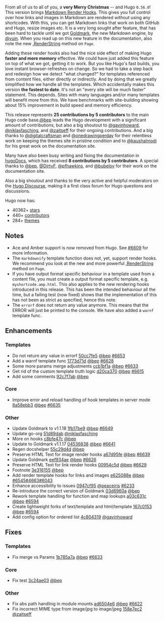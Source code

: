 From all of us to all of you, a **very Merry Christmas** -- and Hugo `0.56.0`! This version brings [Markdown Render Hooks](https://gohugo.io/getting-started/configuration-markup/#markdown-render-hooks). This gives you full control over how links and images in Markdown are rendered without using any shortcodes. With this, you can get Markdown links that work on both GitHub and Hugo, resize images etc. It is a very long sought after feature, that has been hard to tackle until we got [Goldmark](https://github.com/yuin/goldmark/), the new Markdown engine, by [@yuin](https://github.com/yuin). When you read up on this new feature in the documentation, also note the new [.RenderString](https://gohugo.io/renderstring/) method on `Page`.

Adding these render hooks also had the nice side effect of making Hugo **faster and more memory** effective. We could have just added this feature on top of what we got, getting it to work. But you like Hugo's fast builds, you love instant browser-refreshes on change. So we had to take a step back and redesign how we detect "what changed?" for templates referenced from content files, either directly or indirectly. And by doing that we greatly simplified how we handle all the templates. Which accidentally makes this version  **the fastest to date**. It's not an "every site will be much faster" statement. This depends. Sites with many languages and/or many templates will benefit more from this. We have benchmarks with site-building showing about 15% improvement in build speed and memory efficiency.

This release represents **25 contributions by 5 contributors** to the main Hugo code base.[@bep](https://github.com/bep) leads the Hugo development with a significant amount of contributions, but also a big shoutout to [@gavinhoward](https://github.com/gavinhoward), [@niklasfasching](https://github.com/niklasfasching), and [@zaitseff](https://github.com/zaitseff) for their ongoing contributions. And a big thanks to [@digitalcraftsman](https://github.com/digitalcraftsman) and [@onedrawingperday](https://github.com/onedrawingperday) for their relentless work on keeping the themes site in pristine condition and to [@kaushalmodi](https://github.com/kaushalmodi) for his great work on the documentation site.

Many have also been busy writing and fixing the documentation in [hugoDocs](https://github.com/gohugoio/hugoDocs), which has received **8 contributions by 5 contributors**. A special thanks to [@bep](https://github.com/bep), [@DirtyF](https://github.com/DirtyF), [@pfhawkins](https://github.com/pfhawkins), and [@bubelov](https://github.com/bubelov) for their work on the documentation site.

Also a big shoutout and thanks to the very active and helpful moderators on the [Hugo Discourse](https://discourse.gohugo.io/), making it a first class forum for Hugo questions and discussions.

Hugo now has:

* 40362+ [stars](https://github.com/gohugoio/hugo/stargazers)
* 440+ [contributors](https://github.com/gohugoio/hugo/graphs/contributors)
* 284+ [themes](http://themes.gohugo.io/)

## Notes

* Ace and Amber support is now removed from Hugo. See [#6609](https://github.com/gohugoio/hugo/issues/6609) for more information.
* The `markdownify` template function does not, yet, support render hooks. We recommend you look at the new and more powerful [.RenderString](https://gohugo.io/renderstring/) method on `Page`.
* If you have output format specific behaviour in a template used from a content file, you must create a output format specific template, e.g. `myshortcode.amp.html`. This also applies to the new rendering hooks introduced in this release. This has been the intended behaviour all the time, but a failing test (now fixed) shows that the implementation of this has not been as strict as specified, hence this note.
* The `errorf` does not return any value anymore. This means that the ERROR will just be printed to the console. We have also added a `warnf` template func.


## Enhancements

### Templates

* Do not return any value in errorf [50cc7fe5](https://github.com/gohugoio/hugo/commit/50cc7fe54580018239ea95aafe67f6a158cdcc9f) [@bep](https://github.com/bep) [#6653](https://github.com/gohugoio/hugo/issues/6653)
* Add a warnf template func [1773d71d](https://github.com/gohugoio/hugo/commit/1773d71d5b40f5a6a14edca417d2818607a499f1) [@bep](https://github.com/bep) [#6628](https://github.com/gohugoio/hugo/issues/6628)
* Some more params merge adjustments [ccb1bf1a](https://github.com/gohugoio/hugo/commit/ccb1bf1abb7341fa1be23a90b66c14ae89790f49) [@bep](https://github.com/bep) [#6633](https://github.com/gohugoio/hugo/issues/6633)
* Get rid of the custom template truth logic [d20ca370](https://github.com/gohugoio/hugo/commit/d20ca3700512d661247b44d953515b9455e57ed6) [@bep](https://github.com/bep) [#6615](https://github.com/gohugoio/hugo/issues/6615)
* Add some comments [92c7f7ab](https://github.com/gohugoio/hugo/commit/92c7f7ab85a40cae8f36f2348d86f3e47d811eb5) [@bep](https://github.com/bep) 

### Core

* Improve error and reload handling  of hook templates in server mode [8a58ebb3](https://github.com/gohugoio/hugo/commit/8a58ebb311fd079f65068e7e37725e4d43f17ab5) [@bep](https://github.com/bep) [#6635](https://github.com/gohugoio/hugo/issues/6635)

### Other

* Update Goldmark to v1.1.18 [1fb17be9](https://github.com/gohugoio/hugo/commit/1fb17be9a008b549d11b622849adbaad01d4023d) [@bep](https://github.com/bep) [#6649](https://github.com/gohugoio/hugo/issues/6649)
* Update go-org [51d89dab](https://github.com/gohugoio/hugo/commit/51d89dab1827ae80f9d865f5c38cb5f6a3a11f68) [@niklasfasching](https://github.com/niklasfasching) 
* More on hooks [c8bfe47c](https://github.com/gohugoio/hugo/commit/c8bfe47c6a740c5fedfdb5b7465d7ae1db44cb65) [@bep](https://github.com/bep) 
* Update to Goldmark v1.1.17 [04536838](https://github.com/gohugoio/hugo/commit/0453683816cfbc94e1e19c644f5f84213bb8cf35) [@bep](https://github.com/bep) [#6641](https://github.com/gohugoio/hugo/issues/6641)
* Regen docshelper [55c29d4d](https://github.com/gohugoio/hugo/commit/55c29d4de38df67dd116f1845f7cc69ca7e35843) [@bep](https://github.com/bep) 
* Preserve HTML Text for image render hooks [a67d95fe](https://github.com/gohugoio/hugo/commit/a67d95fe1a033ca4934957b5a98b12ecc8a9edbd) [@bep](https://github.com/bep) [#6639](https://github.com/gohugoio/hugo/issues/6639)
* Update Goldmark [eef934ae](https://github.com/gohugoio/hugo/commit/eef934ae7eabc38eeba386831de6013eec0285f2) [@bep](https://github.com/bep) [#6626](https://github.com/gohugoio/hugo/issues/6626)
* Preserve HTML Text for link render hooks [00954c5d](https://github.com/gohugoio/hugo/commit/00954c5d1fda0b18cd1b847ee580d5f4caa76c70) [@bep](https://github.com/bep) [#6629](https://github.com/gohugoio/hugo/issues/6629)
* Footnote [3e316155](https://github.com/gohugoio/hugo/commit/3e316155c5d4fbf166d38e997a41101b6aa501d5) [@bep](https://github.com/bep) 
* Add render template hooks for links and images [e625088e](https://github.com/gohugoio/hugo/commit/e625088ef5a970388ad50e464e87db56b358dac4) [@bep](https://github.com/bep) [#6545](https://github.com/gohugoio/hugo/issues/6545)[#4663](https://github.com/gohugoio/hugo/issues/4663)[#6043](https://github.com/gohugoio/hugo/issues/6043)
* Enhance accessibility to issues [0947cf95](https://github.com/gohugoio/hugo/commit/0947cf958358e5a45b4f605e2a5b2504896fa360) [@peaceiris](https://github.com/peaceiris) [#6233](https://github.com/gohugoio/hugo/issues/6233)
* Re-introduce the correct version of Goldmark [03d6960a](https://github.com/gohugoio/hugo/commit/03d6960a15dcc8efc164e5ed310b12bd1ffdd930) [@bep](https://github.com/bep) 
* Rework template handling for function and map lookups [a03c631c](https://github.com/gohugoio/hugo/commit/a03c631c420a03f9d90699abdf9be7e4fca0ff61) [@bep](https://github.com/bep) [#6594](https://github.com/gohugoio/hugo/issues/6594)
* Create lightweight forks of text/template and html/template [167c0153](https://github.com/gohugoio/hugo/commit/167c01530bb295c8b8d35921eb27ffa5bee76dfe) [@bep](https://github.com/bep) [#6594](https://github.com/gohugoio/hugo/issues/6594)
* Add config option for ordered list [4c804319](https://github.com/gohugoio/hugo/commit/4c804319f6db0b8459cc9b5df4a904fd2c55dedd) [@gavinhoward](https://github.com/gavinhoward) 

## Fixes

### Templates

* Fix merge vs Params [1b785a7a](https://github.com/gohugoio/hugo/commit/1b785a7a6d3c264e39e4976c59b618c0ac1ba5f9) [@bep](https://github.com/bep) [#6633](https://github.com/gohugoio/hugo/issues/6633)

### Core

* Fix test [3c24ae03](https://github.com/gohugoio/hugo/commit/3c24ae030fe08ba259dd3de7ffea6c927c01e070) [@bep](https://github.com/bep) 

### Other

* Fix abs path handling in module mounts [ad6504e6](https://github.com/gohugoio/hugo/commit/ad6504e6b504277bbc7b60d093cdccd4f3baaa4f) [@bep](https://github.com/bep) [#6622](https://github.com/gohugoio/hugo/issues/6622)
* Fix incorrect MIME type from image/jpg to image/jpeg [158e7ec2](https://github.com/gohugoio/hugo/commit/158e7ec204e5149d77893d353cac9f55946d3e9a) [@zaitseff](https://github.com/zaitseff) 





